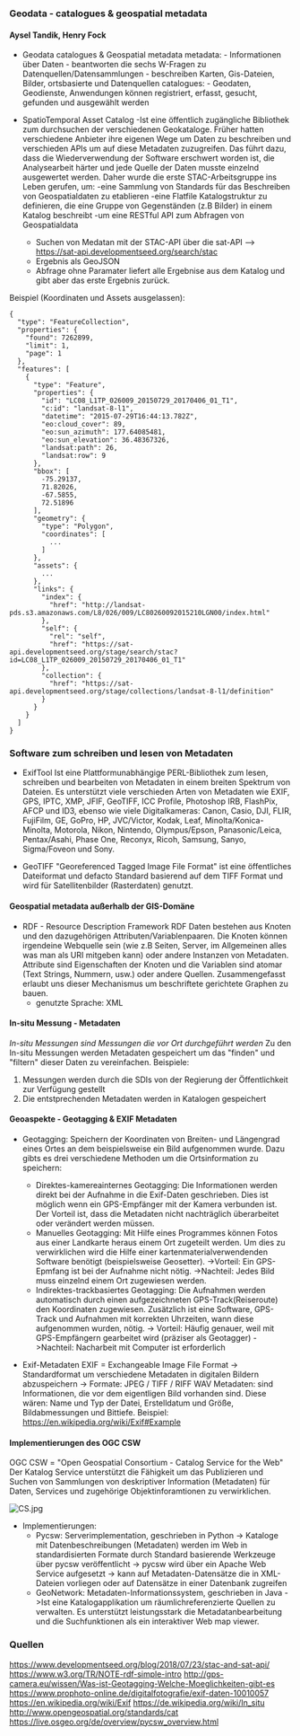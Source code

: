 ### Geodata - catalogues & geospatial metadata
#### Aysel Tandik, Henry Fock

* Geodata catalogues & Geospatial metadata
metadata: - Informationen über Daten
        -  beantworten die sechs W-Fragen zu Datenquellen/Datensammlungen
        -  beschreiben Karten, Gis-Dateien, Bilder, ortsbasierte und Datenquellen
catalogues: - Geodaten, Geodienste, Anwendungen können registriert, erfasst, gesucht, gefunden und ausgewählt werden

* SpatioTemporal Asset Catalog 
 -Ist eine öffentlich zugängliche Bibliothek zum durchsuchen der verschiedenen Geokataloge. Früher hatten verschiedene Anbieter ihre eigenen Wege um Daten zu beschreiben und verschieden APIs um auf diese Metadaten zuzugreifen. Das führt dazu, dass die Wiederverwendung der Software erschwert worden ist, die Analysearbeit härter und jede Quelle der Daten musste einzelnd ausgewertet werden. Daher wurde die erste STAC-Arbeitsgruppe ins Leben gerufen, um:
-eine Sammlung von Standards für das Beschreiben von Geospatialdaten zu etablieren
-eine Flatfile Katalogstruktur zu definieren, die eine Gruppe von Gegenständen (z.B Bilder) in einem Katalog beschreibt
-um eine RESTful API zum Abfragen von Geospatialdata
  * Suchen von Medatan mit der STAC-API über die sat-API -->  https://sat-api.developmentseed.org/search/stac
  - Ergebnis als GeoJSON 
  - Abfrage ohne Paramater liefert alle Ergebnise aus dem Katalog und gibt aber 
  das erste Ergebnis zurück. 
 
Beispiel (Koordinaten und Assets ausgelassen): 
```
{
  "type": "FeatureCollection",
  "properties": {
    "found": 7262899,
    "limit": 1,
    "page": 1
  },
  "features": [
    {
      "type": "Feature",
      "properties": {
        "id": "LC08_L1TP_026009_20150729_20170406_01_T1",
        "c:id": "landsat-8-l1",
        "datetime": "2015-07-29T16:44:13.782Z",
        "eo:cloud_cover": 89,
        "eo:sun_azimuth": 177.64085481,
        "eo:sun_elevation": 36.48367326,
        "landsat:path": 26,
        "landsat:row": 9
      },
      "bbox": [
        -75.29137,
        71.82026,
        -67.5855,
        72.51896
      ],
      "geometry": {
        "type": "Polygon",
        "coordinates": [
          ...
        ]
      },
      "assets": {
        ...
      },
      "links": {
        "index": {
          "href": "http://landsat-pds.s3.amazonaws.com/L8/026/009/LC80260092015210LGN00/index.html"
        },
        "self": {
          "rel": "self",
          "href": "https://sat-api.developmentseed.org/stage/search/stac?id=LC08_L1TP_026009_20150729_20170406_01_T1"
        },
        "collection": {
          "href": "https://sat-api.developmentseed.org/stage/collections/landsat-8-l1/definition"
        }
      }
    }
  ]
}
```

### Software zum schreiben und lesen von Metadaten
* ExifTool
 Ist eine Plattformunabhängige PERL-Bibliothek zum lesen, schreiben und bearbeiten von Metadaten in einem breiten Spektrum von Dateien. Es unterstützt viele verschieden Arten von Metadaten wie EXIF, GPS, IPTC, XMP, JFIF, GeoTIFF, ICC Profile, Photoshop IRB, FlashPix, AFCP und ID3, ebenso wie viele Digitalkameras: Canon, Casio, DJI, FLIR, FujiFilm, GE, GoPro, HP, JVC/Victor, Kodak, Leaf, Minolta/Konica-Minolta, Motorola, Nikon, Nintendo, Olympus/Epson, Panasonic/Leica, Pentax/Asahi, Phase One, Reconyx, Ricoh, Samsung, Sanyo, Sigma/Foveon und Sony.  
 
* GeoTIFF
 "Georeferenced Tagged Image File Format" ist eine öffentliches Dateiformat und 
 defacto Standard basierend auf dem TIFF Format und wird für Satellitenbilder (Rasterdaten) genutzt.

#### Geospatial metadata außerhalb der GIS-Domäne
* RDF - Resource Description Framework
 RDF Daten bestehen aus Knoten und den dazugehörigen Attributen/Variablenpaaren. Die Knoten können irgendeine Webquelle sein (wie z.B Seiten, Server, im Allgemeinen alles was man als URI mitgeben kann) oder andere Instanzen von Metadaten. Attribute sind Eigenschaften der Knoten und die Variablen sind atomar (Text Strings, Nummern, usw.) oder andere Quellen. Zusammengefasst erlaubt uns dieser Mechanismus um beschriftete gerichtete Graphen zu bauen. 
  - genutzte Sprache: XML

#### In-situ Messung - Metadaten
*In-situ Messungen sind Messungen die vor Ort durchgeführt werden*
Zu den In-situ Messungen werden Metadaten gespeichert um das "finden" und "filtern" dieser Daten zu vereinfachen. 
Beispiele:
1) Messungen werden durch die SDIs von der Regierung der Öffentlichkeit zur Verfügung gestellt 
2) Die entstprechenden Metadaten werden in Katalogen gespeichert


#### Geoaspekte - Geotagging & EXIF Metadaten
* Geotagging: Speichern der Koordinaten von Breiten- und Längengrad eines Ortes an dem beispielsweise ein Bild aufgenommen wurde. Dazu gibts es drei verschiedene Methoden um die Ortsinformation zu speichern:
  * Direktes-kamereainternes Geotagging: Die Informationen werden direkt bei der Aufnahme in die Exif-Daten geschrieben. Dies ist möglich wenn ein GPS-Empfänger mit der Kamera verbunden ist. Der Vorteil ist, dass die Metadaten nicht nachträglich überarbeitet oder verändert werden müssen. 
  * Manuelles Geotagging: Mit Hilfe eines Programmes können Fotos aus einer Landkarte heraus einem Ort zugeteilt werden. Um dies zu verwirklichen wird die Hilfe einer kartenmaterialverwendenden Software benötigt (beispielsweise Geosetter).
  ->Vorteil: Ein GPS-Epmfang ist bei der Aufnahme nicht nötig. 
  ->Nachteil: Jedes Bild muss einzelnd einem Ort zugewiesen werden. 
  * Indirektes-trackbasiertes Geotagging: Die Aufnahmen werden automatisch durch einen aufgezeichneten GPS-Track(Reiseroute) den Koordinaten zugewiesen. Zusätzlich ist eine Software, GPS-Track und Aufnahmen mit korrekten Uhrzeiten, wann diese aufgenommen wurden, nötig. 
-> Vorteil: Häufig genauer, weil mit GPS-Empfängern gearbeitet wird (präziser als Geotagger)
->Nachteil: Nacharbeit mit Computer ist erforderlich

* Exif-Metadaten
EXIF = Exchangeable Image File Format
-> Standardformat um verschiedene Metadaten in digitalen Bildern abzuspeichern
-> Formate: JPEG / TIFF / RIFF WAV 
Metadaten: sind Informationen, die vor dem eigentligen Bild vorhanden sind. Diese wären: Name und Typ der Datei, Erstelldatum und Größe, Bildabmessungen und Bittiefe.
Beispiel: https://en.wikipedia.org/wiki/Exif#Example 

#### Implementierungen des OGC CSW
OGC CSW = "Open Geospatial Consortium - Catalog Service for the Web"
Der Katalog Service unterstützt die Fähigkeit um das Publizieren und Suchen von Sammlungen von deskriptiver Information (Metadaten) für Daten, Services und zugehörige Objektinforamtionen zu verwirklichen. 

![CS.jpg](https://www.dropbox.com/s/9n0ly2nsixxzhdz/CS.jpg?dl=0&raw=1)
* Implementierungen:
  * Pycsw: Serverimplementation, geschrieben in Python
   -> Kataloge mit Datenbeschreibungen (Metadaten) werden im Web in standardisierten Formate durch Standard basierende Werkzeuge über pycsw veröffentlicht 
   -> pycsw wird über ein Apache Web Service aufgesetzt
   -> kann auf Metadaten-Datensätze die in XML-Dateien vorliegen oder auf Datensätze in einer Datenbank zugreifen
  * GeoNetwork: Metadaten-Informationssystem, geschrieben in Java
   ->Ist eine Katalogapplikation um räumlichreferenzierte Quellen zu verwalten. Es unterstützt leistungsstark die Metadatanbearbeitung und die Suchfunktionen als ein interaktiver Web map viewer.

### Quellen
https://www.developmentseed.org/blog/2018/07/23/stac-and-sat-api/
https://www.w3.org/TR/NOTE-rdf-simple-intro
http://gps-camera.eu/wissen/Was-ist-Geotagging-Welche-Moeglichkeiten-gibt-es
https://www.prophoto-online.de/digitalfotografie/exif-daten-10010057
https://en.wikipedia.org/wiki/Exif
https://de.wikipedia.org/wiki/In_situ
http://www.opengeospatial.org/standards/cat
https://live.osgeo.org/de/overview/pycsw_overview.html